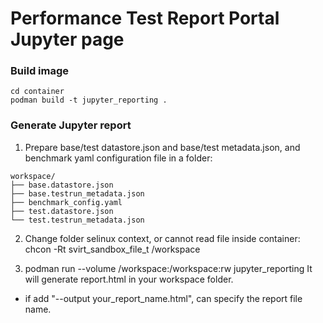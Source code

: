 # Performance Test Report Portal Jupyter page

### Build image
```
cd container
podman build -t jupyter_reporting .
```

### Generate Jupyter report
1. Prepare base/test datastore.json and base/test metadata.json, and benchmark yaml configuration file in a folder:
```
workspace/
├── base.datastore.json
├── base.testrun_metadata.json
├── benchmark_config.yaml
├── test.datastore.json
└── test.testrun_metadata.json
```

2. Change folder selinux context, or cannot read file inside container:
chcon -Rt svirt_sandbox_file_t /workspace

3. podman run --volume /workspace:/workspace:rw jupyter_reporting 
It will generate report.html in your workspace folder.
* if add "--output your_report_name.html", can specify the report file name.
